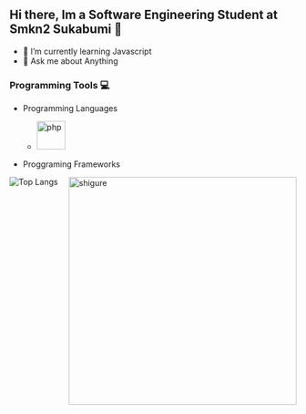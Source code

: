 ## Hi there, Im a Software Engineering Student at Smkn2 Sukabumi 👋
-  🌱 I’m currently learning Javascript
-  💬 Ask me about Anything

### Programming Tools 💻
- Programming Languages
  - <img alt="php" width="50" src="https://github.com/yurijserrano/Github-Profile-Readme-Logos/blob/master/programming%20languages/php.png">
  
- Proggraming Frameworks
  
![Top Langs](https://github-readme-stats.vercel.app/api/top-langs/?username=IhtishamTac&layout=compact)
 <img align="right" position="absolute" alt="shigure" width="400" src="https://media.tenor.com/cyORI7kwShQAAAAi/shigure-ui-dance.gif">


<!--
**IhtishamTac/IhtishamTac** is a ✨ _special_ ✨ repository because its `README.md` (this file) appears on your GitHub profile.

Here are some ideas to get you started:

- 🔭 I’m currently working on ...
- 👯 I’m looking to collaborate on ...
- 🤔 I’m looking for help with ...


- 📫 How to reach me: ...
- 😄 Pronouns: ...
- ⚡ Fun fact: ...
-->
